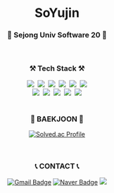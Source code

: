 <h1 align="center">SoYujin</h1>
<h3 align="center">🏫 Sejong Univ Software 20 🏫</h3>
<br>
<h3 align="center">⚒️ Tech Stack ⚒️</h3>
<div class="tech" align="center">
  <img src="https://img.shields.io/badge/Python-3766AB?style=flat-square&logo=Python&logoColor=white"/></a>&nbsp
  <img src="https://img.shields.io/badge/C-A8B9CC?style=flat-square&logo=c&logoColor=white"/></a>&nbsp
  <img src="https://img.shields.io/badge/React-61DAFB?style=flat-square&logo=react&logoColor=white"/></a>&nbsp
  <img src="https://img.shields.io/badge/C++-00599C?style=flat-square&logo=cplusplus&logoColor=white"/></a>&nbsp
  <img src="https://img.shields.io/badge/MySQL-4479A1?style=flat-square&logo=mysql&logoColor=white"/></a>&nbsp
  <img src="https://img.shields.io/badge/Eclipse%20IDE-2C2255?style=flat-square&logo=eclipseide&logoColor=white"/></a>
  <br>
  <img src="https://img.shields.io/badge/HTML5-E34F26?style=flat-square&logo=html5&logoColor=white"/></a>&nbsp
  <img src="https://img.shields.io/badge/CSS3-1572B6?style=flat-square&logo=css3&logoColor=white"/></a>&nbsp
  <img src="https://img.shields.io/badge/Javascript-F7DF1E?style=flat-square&logo=javascript&logoColor=white"/></a>&nbsp
  <img src="https://img.shields.io/badge/Visual%20Studio-5C2D91?style=flat-square&logo=visualstudio&logoColor=white"/></a>&nbsp
  <img src="https://img.shields.io/badge/Visual%20Studio%20Code%20IDE-007ACC?style=flat-square&logo=visualstudiocode&logoColor=white"/></a>
</div>
<br>
<div class="boj" align="center">
<h3>🏅 BAEKJOON 🏅</h3>

[![Solved.ac Profile](http://mazassumnida.wtf/api/v2/generate_badge?boj=poly30)](https://solved.ac/poly30/)

</div>
<br>
<div class="contact" align="center">
  <h3>📞 CONTACT 📞</h3>

[![Gmail Badge](https://img.shields.io/badge/Gmail-d14836?style=flat-square&logo=Gmail&logoColor=white&link=mailto:soyoujin63@gmail.com)](mailto:soyoujin63@gmail.com)
[![Naver Badge](https://img.shields.io/badge/Naver-03C75A?style=flat-square&logo=Naver&logoColor=white&link=mailto:poly30@naver.com)](mailto:poly30@naver.com)
<a href="https://www.instagram.com/sou_jin.00"><img src="https://img.shields.io/badge/Instagram-E4405F?style=flat-square&logo=Instagram&logoColor=FFF"/></a>
</div>
